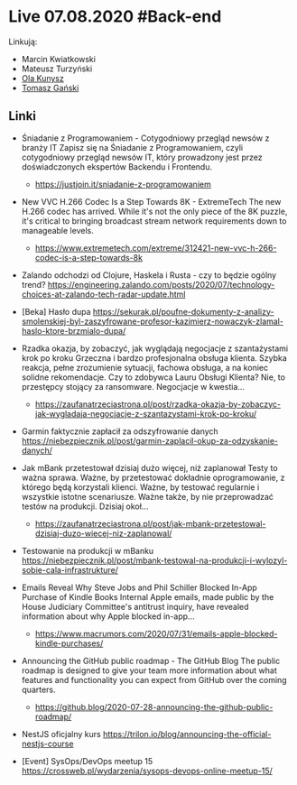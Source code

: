 # Live 07.08.2020 #Back-end

Linkują:

- Marcin Kwiatkowski
- Mateusz Turzyński
- [Ola Kunysz](https://twitter.com/olaqnysz)
- [Tomasz Gański](https://www.linkedin.com/in/tomaszganski)

## Linki

- Śniadanie z Programowaniem - Cotygodniowy przegląd newsów z branży IT
  Zapisz się na Śniadanie z Programowaniem, czyli cotygodniowy przegląd newsów IT, który prowadzony jest przez doświadczonych ekspertów Backendu i Frontendu.

  - https://justjoin.it/sniadanie-z-programowaniem

- New VVC H.266 Codec Is a Step Towards 8K - ExtremeTech
  The new H.266 codec has arrived. While it's not the only piece of the 8K puzzle, it's critical to bringing broadcast stream network requirements down to manageable levels.

  - https://www.extremetech.com/extreme/312421-new-vvc-h-266-codec-is-a-step-towards-8k

- Zalando odchodzi od Clojure, Haskela i Rusta - czy to będzie ogólny trend?
  https://engineering.zalando.com/posts/2020/07/technology-choices-at-zalando-tech-radar-update.html

- [Beka] Hasło dupa
  https://sekurak.pl/poufne-dokumenty-z-analizy-smolenskiej-byl-zaszyfrowane-profesor-kazimierz-nowaczyk-zlamal-haslo-ktore-brzmialo-dupa/

- Rzadka okazja, by zobaczyć, jak wyglądają negocjacje z szantażystami krok po kroku
  Grzeczna i bardzo profesjonalna obsługa klienta. Szybka reakcja, pełne zrozumienie sytuacji, fachowa obsługa, a na koniec solidne rekomendacje. Czy to zdobywca Lauru Obsługi Klienta? Nie, to przestępcy stojący za ransomware. Negocjacje w kwestia...

  - https://zaufanatrzeciastrona.pl/post/rzadka-okazja-by-zobaczyc-jak-wygladaja-negocjacje-z-szantazystami-krok-po-kroku/

- Garmin faktycznie zapłacił za odszyfrowanie danych
  https://niebezpiecznik.pl/post/garmin-zaplacil-okup-za-odzyskanie-danych/

- Jak mBank przetestował dzisiaj dużo więcej, niż zaplanował
  Testy to ważna sprawa. Ważne, by przetestować dokładnie oprogramowanie, z którego będą korzystali klienci. Ważne, by testować regularnie i wszystkie istotne scenariusze. Ważne także, by nie przeprowadzać testów na produkcji. Dzisiaj okoł...

  - https://zaufanatrzeciastrona.pl/post/jak-mbank-przetestowal-dzisiaj-duzo-wiecej-niz-zaplanowal/

- Testowanie na produkcji w mBanku
  https://niebezpiecznik.pl/post/mbank-testowal-na-produkcji-i-wylozyl-sobie-cala-infrastrukture/

- Emails Reveal Why Steve Jobs and Phil Schiller Blocked In-App Purchase of Kindle Books
  Internal Apple emails, made public by the House Judiciary Committee's antitrust inquiry, have revealed information about why Apple blocked in-app...

  - https://www.macrumors.com/2020/07/31/emails-apple-blocked-kindle-purchases/

- Announcing the GitHub public roadmap - The GitHub Blog
  The public roadmap is designed to give your team more information about what features and functionality you can expect from GitHub over the coming quarters.

  - https://github.blog/2020-07-28-announcing-the-github-public-roadmap/

- NestJS oficjalny kurs
  https://trilon.io/blog/announcing-the-official-nestjs-course

- [Event] SysOps/DevOps meetup 15
  https://crossweb.pl/wydarzenia/sysops-devops-online-meetup-15/
